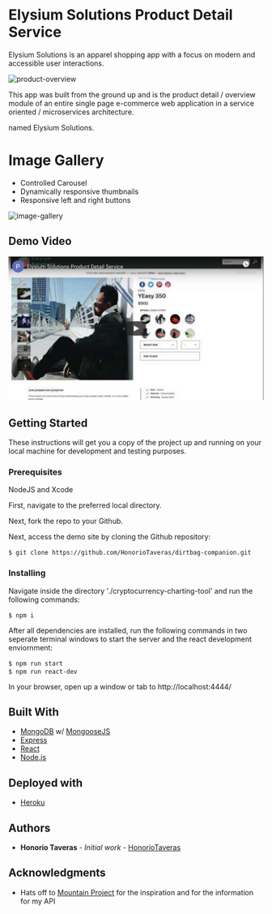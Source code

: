 # Elysium Solutions Product Detail Service

Elysium Solutions is an apparel shopping app with a focus on modern and accessible user interactions. 

![product-overview](https://github.com/kwrnFec/overview_module/blob/master/client/src/media/Screen%20Shot%202020-09-18%20at%2021.43.26.png)

This app was built from the ground up and is the product detail / overview module of an entire single page e-commerce web application in a service oriented / microservices architecture.

 named Elysium Solutions.  
 
 # Image Gallery
 
 * Controlled Carousel
 * Dynamically responsive thumbnails
 * Responsive left and right buttons
 
 ![image-gallery](https://github.com/kwrnFec/overview_module/blob/master/client/src/media/2020-09-18%2022.25.24.gif)


## Demo Video

[![Watch the video](https://github.com/kwrnFec/overview_module/blob/master/client/src/media/Screen%20Shot%202020-09-18%20at%2020.43.49.png)](https://youtu.be/4b563qowrAI)

## Getting Started

These instructions will get you a copy of the project up and running on your local machine for development and testing purposes.

### Prerequisites

NodeJS and Xcode

First, navigate to the preferred local directory.

Next, fork the repo to your Github.

Next, access the demo site by cloning the Github repository:

```
$ git clone https://github.com/HonorioTaveras/dirtbag-companion.git
```

### Installing

Navigate inside the directory './cryptocurrency-charting-tool' and run the following commands:

```
$ npm i
```

After all dependencies are installed, run the following commands in two seperate terminal windows to start the server and the react development enviornment:

```
$ npm run start
$ npm run react-dev
```

In your browser, open up a window or tab to http://localhost:4444/

## Built With

* [MongoDB](https://www.mongodb.com/) w/ [MongooseJS](https://mongoosejs.com/)
* [Express](https://expressjs.com/)
* [React](https://reactjs.org/)
* [Node.js](https://nodejs.org/en/)

## Deployed with

* [Heroku](https://www.heroku.com/home)

## Authors

* **Honorio Taveras** - *Initial work* - [HonorioTaveras](https://github.com/HonorioTaveras)


## Acknowledgments

* Hats off to [Mountain Project](https://www.mountainproject.com/) for the inspiration and for the information for my API
